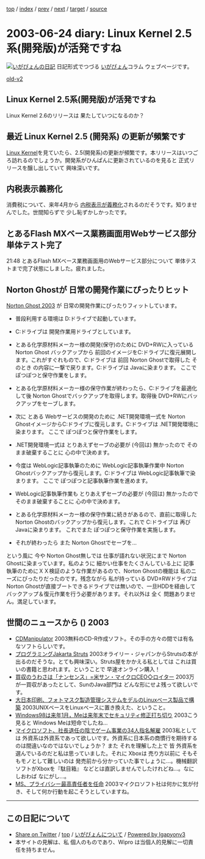 [top](../index.html) 
 / [index](index.html) 
 / [prev](ig030623.html) 
 / [next](ig030625.html) 
 / [target](http://www.igapyon.jp/igapyon/diary/2003/ig030624.html) 
 / [source](https://github.com/igapyon/diary/blob/master/2003/ig030624.src.md) 

2003-06-24 diary: Linux Kernel 2.5系(開発版)が活発ですね
=====================================================================================================
[![いがぴょんの日記](http://www.igapyon.jp/igapyon/diary/images/iga200306s.jpg "いがぴょん")](http://www.igapyon.jp/igapyon/diary/memo/memoigapyon.html) 日記形式でつづる [いがぴょん](http://www.igapyon.jp/igapyon/diary/memo/memoigapyon.html)コラム ウェブページです。

[old-v2](ig030624-orig.html)

## Linux Kernel 2.5系(開発版)が活発ですね

Linux Kernel 2.6のリリースは 果たしていつになるのか？


## 最近 Linux Kernel 2.5 (開発系) の更新が頻繁です

[Linux Kernel](http://www.kernel.org/)を見ていたら、2.5(開発系)の更新が頻繁です。本リリースはいつごろ訪れるのでしょうか。開発系がひんぱんに更新されているのを見ると 正式リリースを醸し出していて 興味深いです。

## 内税表示義務化

消費税について、来年4月から [内税表示が義務化](http://members.jcom.home.ne.jp/makina17/#03062101)されるのだそうです。知りませんでした。世間知らずで 少し恥ずかしかったです。

## とあるFlash MXベース業務画面用Webサービス部分 単体テスト完了
      

21:48 とあるFlash MXベース業務画面用のWebサービス部分について 単体テストまで完了状態にしました。疲れました。

## Norton Ghostが 日常の開発作業にぴったりヒット

[Norton Ghost 2003](http://www.symantec.com/region/jp/products/ghost/) が 日常の開発作業にぴったりフィットしています。

* 普段利用する環境は D:ドライブで起動しています。
  
* C:ドライブは 開発作業用ドライブとしています。
  
* とある化学原材料メーカー様の開発(保守)のために DVD+RWに入っている Norton
  Ghost バックアップから 前回のイメージをC:ドライブに復元展開します。これがすぐれもので、C:ドライブは
  前回 Norton Ghostで取得した そのとき の内容に一撃で戻ります。C:ドライブは
  Javaに染まります。
  ここで ぽつぽつと保守作業をします。
  
* とある化学原材料メーカー様の保守作業が終わったら、C:ドライブを最適化して後
  Norton Ghostでバックアップを取得します。取得後 DVD+RWにバックアップをセーブします。
  
* 次に とある Webサービスの開発のために .NET開発環境一式を Norton GhostイメージからC:ドライブに復元します。C:ドライブは
  .NET開発環境に染まります。
  ここで ぽつぽつと保守作業をします。
  
* .NET開発環境一式は とりあえずセーブの必要が (今回は) 無かったので そのまま破棄することに
  心の中で決めます。
  
* 今度は WebLogic記事執筆のために WebLogic記事執筆作業中 Norton Ghostバックアップから復元します。C:ドライブは
  WebLogic記事執筆で染まります。
  ここで ぽつぽつと記事執筆作業を進めます。
  
* WebLogic記事執筆作業も とりあえずセーブの必要が (今回は) 無かったので そのまま破棄することに
  心の中で決めます。
  
* とある化学原材料メーカー様の保守作業に続きがあるので、直前に取得した Norton
  Ghostのバックアップから復元します。これで C:ドライブは 再びJavaに染まります。
  これでまた ぽつぽつと保守作業を実施します。
  
* それが終わったら また Norton Ghostでセーブを…

という風に 今や Norton Ghost無しでは 仕事が語れない状況にまで Norton Ghostに染まっています。私のように 細かい仕事をたくさんしている上に 記事執筆のためにＸＸ検証のような作業があるので、Norton
Ghostの機能は 私のニーズにぴったりだったのです。残念ながら 私が持っている
DVD±RWドライブはNorton Ghostが直接ブートできるドライブでは無いので、一旦HDDを経由してバックアップ＆復元作業を行う必要があります。それ以外は 全く 問題ありません。満足しています。

## 世間のニュースから () 2003

* [CDManipulator](http://www.storeroom.info/cdm/)  2003無料のCD-R作成ソフト。その手の方々の間では有名なソフトらしいです。
* [プログラミングJakarta Struts](http://www.oreilly.co.jp/BOOK/jakarta/)  2003オライリー・ジャパンからStrutsの本が出るのだそうな。とても興味深い。Struts屋をかかえる私としては これは買いの書籍と思われます。ということで 早速オンライン購入！
* [買収のうわさは「ナンセンス」=米サン・マイクロCEO◇ロイター](http://biztech.nikkeibp.co.jp/wcs/leaf/CID/onair/biztech/biz/253172)  2003万が一買収があったとして、SunのJava部門は どんな形にせよ残って欲しいです。
* [大日本印刷、フォトマスク製造管理システムをデルのLinuxベース製品で構築](http://www.zdnet.co.jp/enterprise/0306/23/epn17.html)  2003UNIXベースをLinuxベースに置き換えた、ということ。
* [Windows98は来年1月，Meは来年末でセキュリティ修正打ち切り](http://itpro.nikkeibp.co.jp/free/NC/NEWS/20030610/3/)  2003こう見ると Windows Meは短命でしたね…
* [マイクロソフト、社長退任の陰でゲーム事業の34人指名解雇](http://biztech.nikkeibp.co.jp/wcs/leaf/CID/onair/biztech/biz/253165)  2003私としては 外資系は外資系であって欲しいです。外資系に日本系の商慣行を期待するのは間違いなのではないでしょうか？ また それを理解した上で 皆 外資系を選んでいるのだと私は思っていました。それに Xboxは 売り方以前に そもそもモノとして難しいのは 発売前から分かっていた事でしょうに…。機械翻訳ソフトがXboxを『駄目箱』 などとは直訳しませんでしたけれどね…。なにしおわば なにがし…。
* [MS、プライバシー最高責任者を任命](http://www.zdnet.co.jp/news/0306/24/nebt_12.html)  2003マイクロソフト社は何かに気が付き、そして何か行動を起こそうとしていますね。


----------------------------------------------------------------------------------------------------

## この日記について

* [Share on Twitter](https://twitter.com/intent/tweet?hashtags=igapyon%2Cdiary%2C%E3%81%84%E3%81%8C%E3%81%B4%E3%82%87%E3%82%93&text=Linux+Kernel+2.5%E7%B3%BB%28%E9%96%8B%E7%99%BA%E7%89%88%29%E3%81%8C%E6%B4%BB%E7%99%BA%E3%81%A7%E3%81%99%E3%81%AD&url=http%3A%2F%2Fwww.igapyon.jp%2Figapyon%2Fdiary%2F2003%2Fig030624.html) / [top](../index.html) / [いがぴょんについて](http://www.igapyon.jp/igapyon/diary/memo/memoigapyon.html) / [Powered by Igapyonv3](https://github.com/igapyon/igapyonv3)
* 本サイトの見解は、私 個人のものであり、Wipro は当個人的見解に一切責任を持ちません。 
